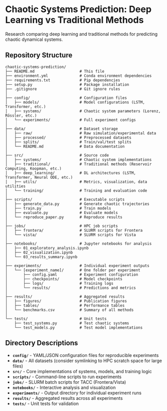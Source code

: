 # Chaotic Systems Prediction: Deep Learning vs Traditional Methods

Research comparing deep learning and traditional methods for predicting chaotic dynamical systems.

## Repository Structure

```
chaotic-systems-prediction/
├── README.md                    # This file
├── environment.yml              # Conda environment dependencies
├── requirements.txt             # Pip dependencies
├── setup.py                     # Package installation
├── .gitignore                   # Git ignore rules
│
├── config/                      # Configuration files
│   ├── models/                  # Model configurations (LSTM, Transformer, etc.)
│   ├── systems/                 # Chaotic system parameters (Lorenz, Rössler, etc.)
│   └── experiments/             # Full experiment configs
│
├── data/                        # Dataset storage
│   ├── raw/                     # Raw simulation/experimental data
│   ├── processed/               # Preprocessed datasets
│   ├── splits/                  # Train/val/test splits
│   └── README.md                # Data documentation
│
├── src/                         # Source code
│   ├── systems/                 # Chaotic system implementations
│   ├── traditional/             # Traditional methods (Reservoir Computing, Koopman, etc.)
│   ├── deep_learning/           # DL architectures (LSTM, Transformer, Neural ODE, etc.)
│   ├── utils/                   # Metrics, visualization, data utilities
│   └── training/                # Training and evaluation code
│
├── scripts/                     # Executable scripts
│   ├── generate_data.py         # Generate chaotic trajectories
│   ├── train.py                 # Train models
│   ├── evaluate.py              # Evaluate models
│   └── reproduce_paper.py       # Reproduce results
│
├── jobs/                        # HPC job scripts
│   ├── frontera/                # SLURM scripts for Frontera
│   └── vista/                   # SLURM scripts for Vista
│
├── notebooks/                   # Jupyter notebooks for analysis
│   ├── 01_exploratory_analysis.ipynb
│   ├── 02_visualization.ipynb
│   └── 03_results_summary.ipynb
│
├── experiments/                 # Individual experiment outputs
│   └── [experiment_name]/       # One folder per experiment
│       ├── config.yaml          # Experiment configuration
│       ├── checkpoints/         # Model checkpoints
│       ├── logs/                # Training logs
│       └── results/             # Predictions and metrics
│
├── results/                     # Aggregated results
│   ├── figures/                 # Publication figures
│   ├── tables/                  # Performance tables
│   └── benchmarks.csv           # Summary of all methods
│
└── tests/                       # Unit tests
    ├── test_systems.py          # Test chaotic systems
    └── test_models.py           # Test model implementations
```

## Directory Descriptions

- **`config/`** - YAML/JSON configuration files for reproducible experiments
- **`data/`** - All datasets (consider symlinking to HPC scratch space for large files)
- **`src/`** - Core implementations of systems, models, and training logic
- **`scripts/`** - Command-line scripts to run experiments
- **`jobs/`** - SLURM batch scripts for TACC (Frontera/Vista)
- **`notebooks/`** - Interactive analysis and visualization
- **`experiments/`** - Output directory for individual experiment runs
- **`results/`** - Aggregated results across all experiments
- **`tests/`** - Unit tests for validation

